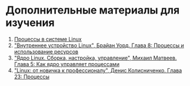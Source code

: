 # Дополнительные материалы для изучения

1. [Процессы в системе Linux](https://sysadminium.ru/processes-in-a-linux-system/)
2. ["Внутреннее устройство Linux", Брайан Уорд. Глава 8: Процессы и использование ресурсов](https://www.litres.ru/book/brayan-uord/vnutrennee-ustroystvo-linux-pdf-epub-21589583/)
3. ["Ядро Linux. Сборка, настройка, управление", Михаил Матвеев. Глава 5: Как ядро управляет процессами](https://ozon.ru/t/pAQoJRZ)
4. ["Linux: от новичка к профессионалу", Денис Колисниченко. Глава 23: Процессы](https://ozon.ru/t/jDzEply)